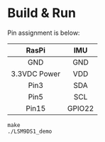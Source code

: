 # Build & Run

Pin assignment is below: 

|RasPi|IMU|
|:-:|:-:|
|GND|GND|
|3.3VDC Power|VDD|
|Pin3|SDA|
|Pin5|SCL|
|Pin15|GPIO22|

```
make
./LSM9DS1_demo
```
